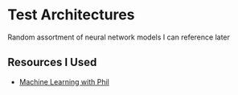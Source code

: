 # Test Architectures

Random assortment of neural network models I can reference later

## Resources I Used

- [Machine Learning with Phil](https://www.youtube.com/c/MachineLearningwithPhil/videos)
